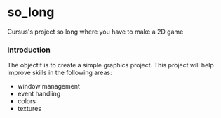 # so_long
Cursus's project so long where you have to make a 2D game
<h3>Introduction</h3>
<p>
	The objectif is to create a simple graphics project.
	This project will help improve skills in the following areas:
	<ul>
		<li>window management</li>
		<li>event handling</li>
		<li>colors</li>
		<li>textures</li>
	</ul>
</p>

